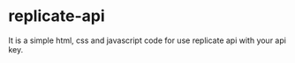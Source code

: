 # replicate-api
It is a simple html, css and javascript code for use replicate api with your api key.
